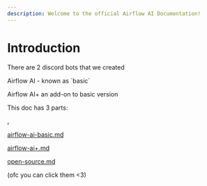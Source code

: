 ```yaml
---
description: Welcome to the official Airflow AI Documentation!
---
```


# Introduction

There are 2 discord bots that we created

Airflow AI - known as \`basic\`

Airflow AI+ an add-on to basic version



This doc has 3 parts:

[.](./ "mention")

[airflow-ai-basic.md](airflow-ai-basic.md "mention")

[airflow-ai+.md](airflow-ai+.md "mention")

[open-source.md](open-source.md "mention")

(ofc you can click them <3)
